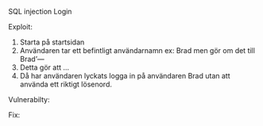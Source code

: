 SQL injection
Login

Exploit:

1.	Starta på startsidan
2.	Användaren tar ett befintligt användarnamn ex: Brad men gör om det till Brad’—
3.	Detta gör att …
4.	Då har användaren lyckats logga in på användaren Brad utan att använda ett riktigt lösenord.

Vulnerabilty: 


Fix: